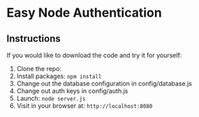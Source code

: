 # Easy Node Authentication


## Instructions

If you would like to download the code and try it for yourself:

1. Clone the repo: 
2. Install packages: `npm install`
3. Change out the database configuration in config/database.js
4. Change out auth keys in config/auth.js
5. Launch: `node server.js`
6. Visit in your browser at: `http://localhost:8080`

